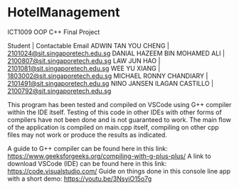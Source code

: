 # HotelManagement
ICT1009 OOP C++ Final Project

Student | Contactable Email 
ADWIN TAN YOU CHENG | 2101024@sit.singaporetech.edu.sg
DANIAL HAZEEM BIN MOHAMED ALI | 2100807@sit.singaporetech.edu.sg
LAW JUN HAO | 2101081@sit.singaporetech.edu.sg
WEE YU XIANG | 1803002@sit.singaporetech.edu.sg
MICHAEL RONNY CHANDIARY | 2101491@sit.singaporetech.edu.sg
NINO JANSEN ILAGAN CASTILLO | 2100792@sit.singaporetech.edu.sg

This program has been tested and compiled on VSCode using G++ compiler within the IDE itself. Testing of this code in other IDEs with other forms of compilers have not been done and is not guaranteed to work. The main flow of the application is compiled on main.cpp itself, compiling on other cpp files may not work or produce the results as indicated. 

A guide to G++ compiler can be found here in this link: https://www.geeksforgeeks.org/compiling-with-g-plus-plus/
A link to download VSCode (IDE) can be found here in this link: https://code.visualstudio.com/
Guide on things done in this console line app with a short demo: https://youtu.be/3NsyiO15o7g
